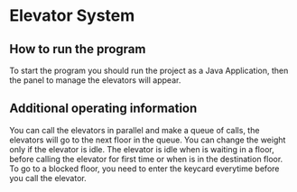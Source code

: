 # Elevator System

## How to run the program

To start the program you should run the project as a Java Application, then the panel to manage the elevators will appear.

## Additional operating information

You can call the elevators in parallel and make a queue of calls, the elevators will go to the next floor in the queue.
You can change the weight only if the elevator is idle. The elevator is idle when is waiting in a floor, before calling the elevator for first time or when is in the destination floor.
To go to a blocked floor, you need to enter the keycard everytime before you call the elevator.